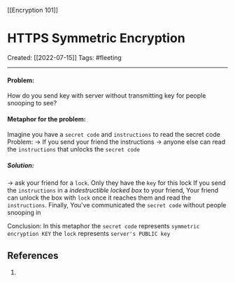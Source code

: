 [[Encryption 101]]

# HTTPS Symmetric Encryption
Created:  [[2022-07-15]]
Tags: #fleeting 

---
#### Problem: 
How do you send  key with server without transmitting key for people snooping to see?

#### Metaphor for the problem:
Imagine you have a `secret code` and `instructions`  to read the secret code
Problem:
-> If you send your friend the instructions 
-> anyone else can read the `instructions` that unlocks the `secret code`

##### Solution: 
-> ask your friend for a `lock`. Only they have the `key` for this lock
If you send the `instructions` in a _indestructible locked box_ to your friend, 
Your friend can unlock the box with `lock` once it reaches them and read the `instructions`.
Finally, You've communicated the `secret code` without people snooping in

Conclusion:
In this metaphor
the `secret code` represents `symmetric encryption KEY`
the `lock` represents `server's PUBLIC key`












## References
1. 